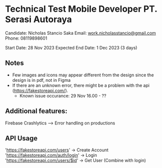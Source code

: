 # Technical Test Mobile Developer PT. Serasi Autoraya
Candidate: Nicholas Stancio Saka
Email: work.nicholasstancio@gmail.com
Phone: 08119898601

Start Date: 28 Nov 2023
Expected End Date: 1 Dec 2023 (3 days)

## Notes
- Few images and icons may appear different from the design since the design is in pdf, not in Figma
- If there are an unknown error, there might be a problem with the api (https://fakestoreapi.com/).
    - Known issue occurance: 29 Nov 16.00 - ??

## Additional features:
Firebase Crashlytics --> Error handling on productions

## API Usage
'https://fakestoreapi.com/users' -> Create Account
'https://fakestoreapi.com/auth/login' -> Login
'https://fakestoreapi.com/users/$id' -> Get User (Combine with login)